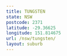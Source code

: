 ```yaml
---
title: TUNGSTEN
state: NSW
postcode: 2371
latitude: -29.36625
longitude: 151.814675
url: /nsw/tungsten/
layout: suburb
---
```

